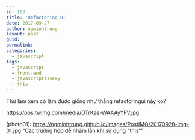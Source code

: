 ```yaml
---
id: 103
title: 'Refactoring UI'
date: 2017-09-27
author: ngminhtrung
layout: post
guid: 
permalink: 
categories:
  - javascript
tags:
  - javascript
  - front-end
  - javascriptissexy
  - this
---
```


Thử làm xem có làm được giống như thằng refactoringui này ko?

https://pbs.twimg.com/media/DTrKas-WAAAyYFV.jpg

[photo01]: https://ngminhtrung.github.io/images/PostIMG/20170928-img-01.jpg "Các trường hợp dễ nhầm lẫn khi sử dụng "this""
